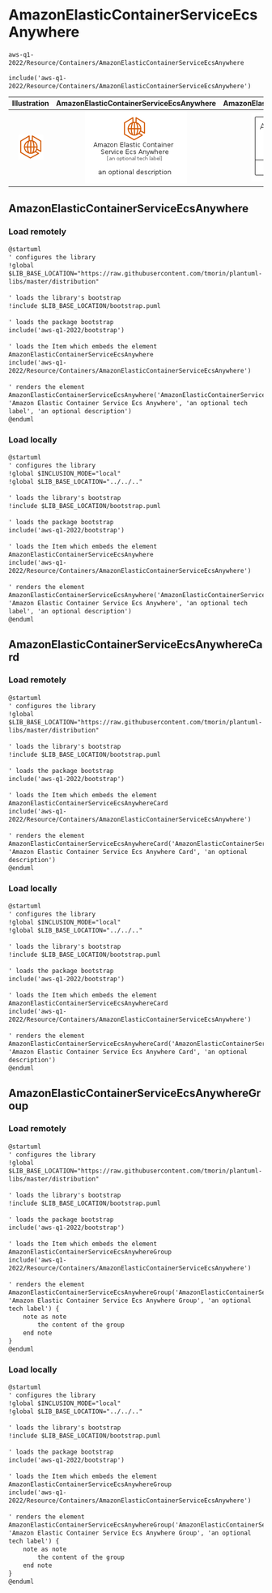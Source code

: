 # AmazonElasticContainerServiceEcsAnywhere


```text
aws-q1-2022/Resource/Containers/AmazonElasticContainerServiceEcsAnywhere
```

```text
include('aws-q1-2022/Resource/Containers/AmazonElasticContainerServiceEcsAnywhere')
```



| Illustration | AmazonElasticContainerServiceEcsAnywhere | AmazonElasticContainerServiceEcsAnywhereCard | AmazonElasticContainerServiceEcsAnywhereGroup |
| :---: | :---: | :---: | :---: |
| ![illustration for Illustration](../../../aws-q1-2022/Resource/Containers/AmazonElasticContainerServiceEcsAnywhere.png) | ![illustration for AmazonElasticContainerServiceEcsAnywhere](../../../aws-q1-2022/Resource/Containers/AmazonElasticContainerServiceEcsAnywhere.Local.png) | ![illustration for AmazonElasticContainerServiceEcsAnywhereCard](../../../aws-q1-2022/Resource/Containers/AmazonElasticContainerServiceEcsAnywhereCard.Local.png) | ![illustration for AmazonElasticContainerServiceEcsAnywhereGroup](../../../aws-q1-2022/Resource/Containers/AmazonElasticContainerServiceEcsAnywhereGroup.Local.png) |




## AmazonElasticContainerServiceEcsAnywhere

### Load remotely
```plantuml
@startuml
' configures the library
!global $LIB_BASE_LOCATION="https://raw.githubusercontent.com/tmorin/plantuml-libs/master/distribution"

' loads the library's bootstrap
!include $LIB_BASE_LOCATION/bootstrap.puml

' loads the package bootstrap
include('aws-q1-2022/bootstrap')

' loads the Item which embeds the element AmazonElasticContainerServiceEcsAnywhere
include('aws-q1-2022/Resource/Containers/AmazonElasticContainerServiceEcsAnywhere')

' renders the element
AmazonElasticContainerServiceEcsAnywhere('AmazonElasticContainerServiceEcsAnywhere', 'Amazon Elastic Container Service Ecs Anywhere', 'an optional tech label', 'an optional description')
@enduml
```

### Load locally
```plantuml
@startuml
' configures the library
!global $INCLUSION_MODE="local"
!global $LIB_BASE_LOCATION="../../.."

' loads the library's bootstrap
!include $LIB_BASE_LOCATION/bootstrap.puml

' loads the package bootstrap
include('aws-q1-2022/bootstrap')

' loads the Item which embeds the element AmazonElasticContainerServiceEcsAnywhere
include('aws-q1-2022/Resource/Containers/AmazonElasticContainerServiceEcsAnywhere')

' renders the element
AmazonElasticContainerServiceEcsAnywhere('AmazonElasticContainerServiceEcsAnywhere', 'Amazon Elastic Container Service Ecs Anywhere', 'an optional tech label', 'an optional description')
@enduml
```

## AmazonElasticContainerServiceEcsAnywhereCard

### Load remotely
```plantuml
@startuml
' configures the library
!global $LIB_BASE_LOCATION="https://raw.githubusercontent.com/tmorin/plantuml-libs/master/distribution"

' loads the library's bootstrap
!include $LIB_BASE_LOCATION/bootstrap.puml

' loads the package bootstrap
include('aws-q1-2022/bootstrap')

' loads the Item which embeds the element AmazonElasticContainerServiceEcsAnywhereCard
include('aws-q1-2022/Resource/Containers/AmazonElasticContainerServiceEcsAnywhere')

' renders the element
AmazonElasticContainerServiceEcsAnywhereCard('AmazonElasticContainerServiceEcsAnywhereCard', 'Amazon Elastic Container Service Ecs Anywhere Card', 'an optional description')
@enduml
```

### Load locally
```plantuml
@startuml
' configures the library
!global $INCLUSION_MODE="local"
!global $LIB_BASE_LOCATION="../../.."

' loads the library's bootstrap
!include $LIB_BASE_LOCATION/bootstrap.puml

' loads the package bootstrap
include('aws-q1-2022/bootstrap')

' loads the Item which embeds the element AmazonElasticContainerServiceEcsAnywhereCard
include('aws-q1-2022/Resource/Containers/AmazonElasticContainerServiceEcsAnywhere')

' renders the element
AmazonElasticContainerServiceEcsAnywhereCard('AmazonElasticContainerServiceEcsAnywhereCard', 'Amazon Elastic Container Service Ecs Anywhere Card', 'an optional description')
@enduml
```

## AmazonElasticContainerServiceEcsAnywhereGroup

### Load remotely
```plantuml
@startuml
' configures the library
!global $LIB_BASE_LOCATION="https://raw.githubusercontent.com/tmorin/plantuml-libs/master/distribution"

' loads the library's bootstrap
!include $LIB_BASE_LOCATION/bootstrap.puml

' loads the package bootstrap
include('aws-q1-2022/bootstrap')

' loads the Item which embeds the element AmazonElasticContainerServiceEcsAnywhereGroup
include('aws-q1-2022/Resource/Containers/AmazonElasticContainerServiceEcsAnywhere')

' renders the element
AmazonElasticContainerServiceEcsAnywhereGroup('AmazonElasticContainerServiceEcsAnywhereGroup', 'Amazon Elastic Container Service Ecs Anywhere Group', 'an optional tech label') {
    note as note
        the content of the group
    end note
}
@enduml
```

### Load locally
```plantuml
@startuml
' configures the library
!global $INCLUSION_MODE="local"
!global $LIB_BASE_LOCATION="../../.."

' loads the library's bootstrap
!include $LIB_BASE_LOCATION/bootstrap.puml

' loads the package bootstrap
include('aws-q1-2022/bootstrap')

' loads the Item which embeds the element AmazonElasticContainerServiceEcsAnywhereGroup
include('aws-q1-2022/Resource/Containers/AmazonElasticContainerServiceEcsAnywhere')

' renders the element
AmazonElasticContainerServiceEcsAnywhereGroup('AmazonElasticContainerServiceEcsAnywhereGroup', 'Amazon Elastic Container Service Ecs Anywhere Group', 'an optional tech label') {
    note as note
        the content of the group
    end note
}
@enduml
```

